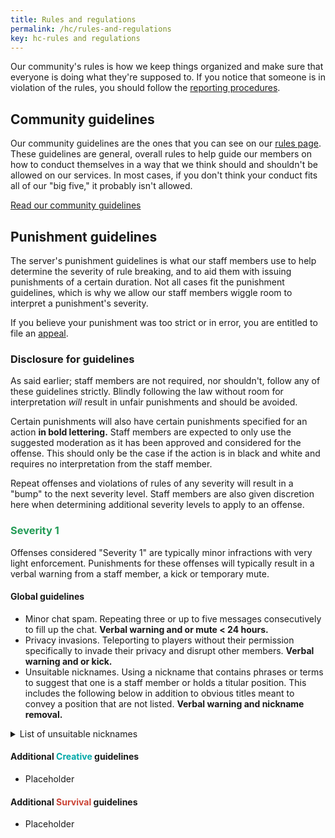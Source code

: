 ```yaml
---
title: Rules and regulations
permalink: /hc/rules-and-regulations
key: hc-rules and regulations
---
```


Our community's rules is how we keep things organized and make sure that everyone is doing what they're supposed to. If you notice that someone is in violation of the rules, you should follow the [reporting procedures](#reporting).

## Community guidelines
Our community guidelines are the ones that you can see on our [rules page](../rules). These guidelines are general, overall rules to help guide our members on how to conduct themselves in a way that we think should and shouldn't be allowed on our services. In most cases, if you don't think your conduct fits all of our "big five," it probably isn't allowed.

<a class="button button--outline-primary button--rounded" href="{{ site.baseurl}}/rules">Read our community guidelines</a>

## Punishment guidelines
The server's punishment guidelines is what our staff members use to help determine the severity of rule breaking, and to aid them with issuing punishments of a certain duration. Not all cases fit the punishment guidelines, which is why we allow our staff members wiggle room to interpret a punishment's severity.

If you believe your punishment was too strict or in error, you are entitled to file an [appeal](#appealing).

### Disclosure for guidelines
As said earlier; staff members are not required, nor shouldn't, follow any of these guidelines strictly. Blindly following the law without room for interpretation *will* result in unfair punishments and should be avoided.

Certain punishments will also have certain punishments specified for an action **in bold lettering.** Staff members are expected to only use the suggested moderation as it has been approved and considered for the offense. This should only be the case if the action is in black and white and requires no interpretation from the staff member.

Repeat offenses and violations of rules of any severity will result in a "bump" to the next severity level. Staff members are also given discretion here when determining additional severity levels to apply to an offense.

### <span style="color: #239B56">Severity 1</span>
Offenses considered "Severity 1" are typically minor infractions with very light enforcement. Punishments for these offenses will typically result in a verbal warning from a staff member, a kick or temporary mute.

#### Global guidelines
* Minor chat spam. Repeating three or up to five messages consecutively to fill up the chat. **Verbal warning and or mute < 24 hours.**
* Privacy invasions. Teleporting to players without their permission specifically to invade their privacy and disrupt other members. **Verbal warning and or kick.**
* Unsuitable nicknames. Using a nickname that contains phrases or terms to suggest that one is a staff member or holds a titular position. This includes the following below in addition to obvious titles meant to convey a position that are not listed. **Verbal warning and nickname removal.**

<details>
  <summary>List of unsuitable nicknames</summary>
      <p>"Owner," "Executive," "Exec," "Developer," "Dev," "Admin," "Mod," "Senior Admin," "Sr Admin," "Senior Mod," "Sr Mod," "Junior Mod," "Jr Mod," "Helper," "Builder," "Architect," "Engineer," "Member," "VIP," "Donor," "Master Builder"</p>
</details>

#### Additional <span style="color: #00a8a8">Creative</span> guidelines
* Placeholder

#### Additional <span style="color: #cb4335">Survival</span> guidelines
* Placeholder

<!-- * <strong><span style="color: #239B56">Severity 1</span>:</strong>
* <strong><span style="color: #F1C40F">Severity 2</span>:</strong>
* <strong><span style="color: #E67E22">Severity 3</span>:</strong>
* <strong><span style="color: #C0392B">Severity 4</span>:</strong>
* <strong><span style="color: #B03A2E">Network Ban</span>:</strong> -->
